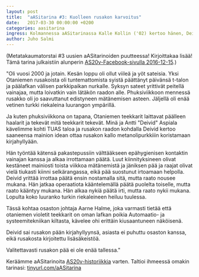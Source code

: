 ```yaml
---
layout: post
title:  "aASitarina #3: Kuolleen rusakon karvoitus"
date:   2017-03-30 00:00:00 +0200
categories: aasitarina
ingress: Kolmannessa aASitarinassa Kalle Kollin ('02) kertoo hänen, Deividin, rusakon ja Aarne Halmeen hellän dynaamisesta kohtaamisesta
author: Juho Salmi
---
```


(Metatakaumatorstai #3 uusien aASitarinoiden puutteessa! Kirjoittakaa lisää! Tämä tarina julkaistiin alunperin [AS20v-Facebook-sivulla 2016-12-15](https://www.facebook.com/AS20v/posts/439096943144663).)

"Oli vuosi 2000 ja jotain. Kesän loppu oli ollut viileä ja yöt sateisia. Yksi Otaniemen rusakoista oli tuntemattomista syistä päättänyt päivänsä t-talon ja päälafkan välisen parkkipaikan nurkalle. Syksyn sateet yrittivät peitellä vainajaa, mutta loivatkin vain lätäkön raadon alle. Phuksiviikkoon mennessä rusakko oli jo saavuttanut edistyneen mätänemisen asteen. Jäljellä oli enää vetinen turkki riekaleina luurangon ympärillä.

Ja kuten phuksiviikkona on tapana, Otaniemen teekkarit laittavat päälleen haalarit ja tekevät mitä teekkarit tekevät. Minä ja Antti "Deivid" Aspiala kävelimme kohti TUAS taloa ja rusakon raadon kohdalla Deivid kertoo saaneensa mainion idean ottaa rusakon kallo metanolipurkkiiin koristamaan kirjahyllyään.

Hän työntää kätensä pakastepussiin välttääkseen epähygienisen kontaktin vainajan kanssa ja alkaa irrottamaan päätä. Luut kiinnityksineen olivat kestäneet mainiosti toista viikkoa mätänemistä ja jäniksen pää ja raajat olivat vielä tiukasti kiinni selkärangassa, eikä pää suostunut irtoamaan helpolla. Deivid yrittää irrottaa päätä ensin nostamalla sitä, mutta raato nousee mukana. Hän jatkaa operaatiota kääntelemällä päätä puolelta toiselle, mutta raato kääntyy mukana. Hän alkaa nykiä päätä irti, mutta raato nykii mukana. Lopulta koko luuranko turkin riekaleineen heiluu tuulessa.

Tässä kohtaa osaston johtaja Aarne Halme, joka varmasti tietää että otaniemen violetit teekkarit on oman lafkan poikia Automaatio- ja systeemitekniikan kiltasta, kävelee ohi erittäin kiusaantuneen näköisenä.

Deivid sai rusakon pään kirjahyllyynsä, asiasta ei puhuttu osaston kanssa, eikä rusakosta kirjoitettu lisäsäkeistöä.

Valitettavasti rusakon pää ei ole enää tallessa."

Keräämme aASitarinoita [AS20v-historiikkia](https://www.facebook.com/AS20v/) varten. Taltioi ihmeessä omakin tarinasi: [tinyurl.com/aASitarina](http://tinyurl.com/aASitarina)
